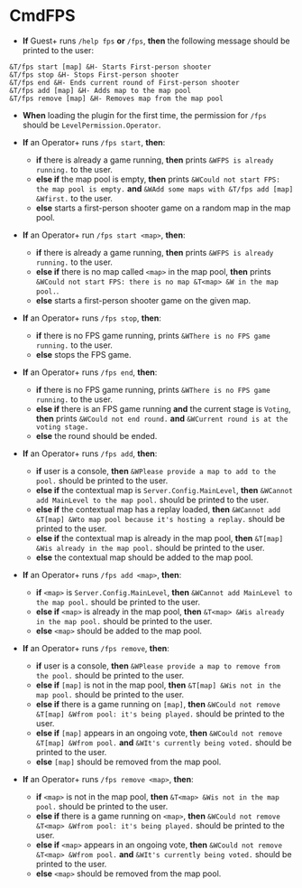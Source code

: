 # CmdFPS

+ **If** Guest+ runs `/help fps` **or** `/fps`, **then** the following message should be printed to the user:

```
&T/fps start [map] &H- Starts First-person shooter
&T/fps stop &H- Stops First-person shooter
&T/fps end &H- Ends current round of First-person shooter
&T/fps add [map] &H- Adds map to the map pool
&T/fps remove [map] &H- Removes map from the map pool
```

+ **When** loading the plugin for the first time, the permission for `/fps` should be `LevelPermission.Operator`.

+ **If** an Operator+ runs `/fps start`, **then**:
    + **if** there is already a game running, **then** prints `&WFPS is already running.` to the user.
    + **else if** the map pool is empty, **then** prints `&WCould not start FPS: the map pool is empty.` **and** `&WAdd some maps with &T/fps add [map] &Wfirst.` to the user.
    + **else** starts a first-person shooter game on a random map in the map pool.

+ **If** an Operator+ run `/fps start <map>`, **then**:
    + **if** there is already a game running, **then** prints `&WFPS is already running.` to the user.
    + **else if** there is no map called `<map>` in the map pool, **then** prints `&WCould not start FPS: there is no map &T<map> &W in the map pool.`.
    + **else** starts a first-person shooter game on the given map.

+ **If** an Operator+ runs `/fps stop`, **then**:
    + **if** there is no FPS game running, prints `&WThere is no FPS game running.` to the user.
    + **else** stops the FPS game.

+ **If** an Operator+ runs `/fps end`, **then**:
    + **if** there is no FPS game running, prints `&WThere is no FPS game running.` to the user.
    + **else if** there is an FPS game running **and** the current stage is `Voting`, **then** prints `&WCould not end round.` **and** `&WCurrent round is at the voting stage.`
    + **else** the round should be ended.

+ **If** an Operator+ runs `/fps add`, **then**:
    + **if** user is a console, **then** `&WPlease provide a map to add to the pool.` should be printed to the user.
    + **else if** the contextual map is `Server.Config.MainLevel`, **then** `&WCannot add MainLevel to the map pool.` should be printed to the user.
    + **else if** the contextual map has a replay loaded, **then** `&WCannot add &T[map] &Wto map pool because it's hosting a replay.` should be printed to the user.
    + **else if** the contextual map is already in the map pool, **then** `&T[map] &Wis already in the map pool.` should be printed to the user.
    + **else** the contextual map should be added to the map pool.

+ **If** an Operator+ runs `/fps add <map>`, **then**:
    + **if** `<map>` is `Server.Config.MainLevel`, **then** `&WCannot add MainLevel to the map pool.` should be printed to the user.
    + **else if** `<map>` is already in the map pool, **then** `&T<map> &Wis already in the map pool.` should be printed to the user.
    + **else** `<map>` should be added to the map pool.

+ **If** an Operator+ runs `/fps remove`, **then**:
    + **if** user is a console, **then** `&WPlease provide a map to remove from the pool.` should be printed to the user.
    + **else if** `[map]` is not in the map pool, **then** `&T[map] &Wis not in the map pool.` should be printed to the user.
    + **else if** there is a game running on `[map]`, **then** `&WCould not remove &T[map] &Wfrom pool: it's being played.` should be printed to the user.
    + **else if** `[map]` appears in an ongoing vote, **then** `&WCould not remove &T[map] &Wfrom pool.` **and** `&WIt's currently being voted.` should be printed to the user.
    + **else** `[map]` should be removed from the map pool.

+ **If** an Operator+ runs `/fps remove <map>`, **then**:
    + **if** `<map>` is not in the map pool, **then** `&T<map> &Wis not in the map pool.` should be printed to the user.
    + **else if** there is a game running on `<map>`, **then** `&WCould not remove &T<map> &Wfrom pool: it's being played.` should be printed to the user.
    + **else if** `<map>` appears in an ongoing vote, **then** `&WCould not remove &T<map> &Wfrom pool.` **and** `&WIt's currently being voted.` should be printed to the user.
    + **else** `<map>` should be removed from the map pool.
